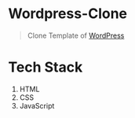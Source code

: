 # Wordpress-Clone
> Clone Template of [WordPress](https://wordpress.com/)
# Tech Stack
1. HTML
2. CSS
3. JavaScript
